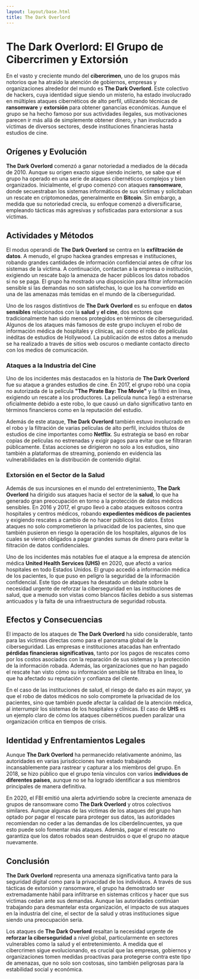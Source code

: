 ```yaml
---
layout: layout/base.html
title: The Dark Overlord
---
```


# The Dark Overlord: El Grupo de Cibercrimen y Extorsión

En el vasto y creciente mundo del **cibercrimen**, uno de los grupos más notorios que ha atraído la atención de gobiernos, empresas y organizaciones alrededor del mundo es **The Dark Overlord**. Este colectivo de hackers, cuya identidad sigue siendo un misterio, ha estado involucrado en múltiples ataques cibernéticos de alto perfil, utilizando técnicas de **ransomware** y **extorsión** para obtener ganancias económicas. Aunque el grupo se ha hecho famoso por sus actividades ilegales, sus motivaciones parecen ir más allá de simplemente obtener dinero, y han involucrado a víctimas de diversos sectores, desde instituciones financieras hasta estudios de cine.

## Orígenes y Evolución

**The Dark Overlord** comenzó a ganar notoriedad a mediados de la década de 2010. Aunque su origen exacto sigue siendo incierto, se sabe que el grupo ha operado en una serie de ataques cibernéticos complejos y bien organizados. Inicialmente, el grupo comenzó con ataques **ransomware**, donde secuestraban los sistemas informáticos de sus víctimas y solicitaban un rescate en criptomonedas, generalmente en **Bitcoin**. Sin embargo, a medida que su notoriedad crecía, su enfoque comenzó a diversificarse, empleando tácticas más agresivas y sofisticadas para extorsionar a sus víctimas.

## Actividades y Métodos

El modus operandi de **The Dark Overlord** se centra en la **exfiltración de datos**. A menudo, el grupo hackea grandes empresas e instituciones, robando grandes cantidades de información confidencial antes de cifrar los sistemas de la víctima. A continuación, contactan a la empresa o institución, exigiendo un rescate bajo la amenaza de hacer públicos los datos robados si no se paga. El grupo ha mostrado una disposición para filtrar información sensible si las demandas no son satisfechas, lo que los ha convertido en una de las amenazas más temidas en el mundo de la ciberseguridad.

Uno de los rasgos distintivos de **The Dark Overlord** es su enfoque en **datos sensibles** relacionados con la **salud** y **el cine**, dos sectores que tradicionalmente han sido menos protegidos en términos de ciberseguridad. Algunos de los ataques más famosos de este grupo incluyen el robo de información médica de hospitales y clínicas, así como el robo de películas inéditas de estudios de Hollywood. La publicación de estos datos a menudo se ha realizado a través de sitios web oscuros o mediante contacto directo con los medios de comunicación.

### Ataques a la Industria del Cine

Uno de los incidentes más destacados en la historia de **The Dark Overlord** fue su ataque a grandes estudios de cine. En 2017, el grupo robó una copia no autorizada de la película **"The Pirate Bay: The Movie"** y la filtró en línea, exigiendo un rescate a los productores. La película nunca llegó a estrenarse oficialmente debido a este robo, lo que causó un daño significativo tanto en términos financieros como en la reputación del estudio.

Además de este ataque, **The Dark Overlord** también estuvo involucrado en el robo y la filtración de varias películas de alto perfil, incluidos títulos de estudios de cine importantes como **Netflix**. Su estrategia se basó en robar copias de películas no estrenadas y exigir pagos para evitar que se filtraran públicamente. Estas acciones se dirigieron no solo a los estudios, sino también a plataformas de streaming, poniendo en evidencia las vulnerabilidades en la distribución de contenido digital.

### Extorsión en el Sector de la Salud

Además de sus incursiones en el mundo del entretenimiento, **The Dark Overlord** ha dirigido sus ataques hacia el sector de la **salud**, lo que ha generado gran preocupación en torno a la protección de datos médicos sensibles. En 2016 y 2017, el grupo llevó a cabo ataques exitosos contra hospitales y centros médicos, robando **expedientes médicos de pacientes** y exigiendo rescates a cambio de no hacer públicos los datos. Estos ataques no solo comprometieron la privacidad de los pacientes, sino que también pusieron en riesgo la operación de los hospitales, algunos de los cuales se vieron obligados a pagar grandes sumas de dinero para evitar la filtración de datos confidenciales.

Uno de los incidentes más notables fue el ataque a la empresa de atención médica **United Health Services (UHS)** en 2020, que afectó a varios hospitales en todo Estados Unidos. El grupo accedió a información médica de los pacientes, lo que puso en peligro la seguridad de la información confidencial. Este tipo de ataques ha desatado un debate sobre la necesidad urgente de reforzar la ciberseguridad en las instituciones de salud, que a menudo son vistas como blancos fáciles debido a sus sistemas anticuados y la falta de una infraestructura de seguridad robusta.

## Efectos y Consecuencias

El impacto de los ataques de **The Dark Overlord** ha sido considerable, tanto para las víctimas directas como para el panorama global de la ciberseguridad. Las empresas e instituciones atacadas han enfrentado **pérdidas financieras significativas**, tanto por los pagos de rescates como por los costos asociados con la reparación de sus sistemas y la protección de la información robada. Además, las organizaciones que no han pagado el rescate han visto cómo su información sensible se filtraba en línea, lo que ha afectado su reputación y confianza del cliente.

En el caso de las instituciones de salud, el riesgo de daño es aún mayor, ya que el robo de datos médicos no solo compromete la privacidad de los pacientes, sino que también puede afectar la calidad de la atención médica, al interrumpir los sistemas de los hospitales y clínicas. El caso de **UHS** es un ejemplo claro de cómo los ataques cibernéticos pueden paralizar una organización crítica en tiempos de crisis.

## Identidad y Enfrentamientos Legales

Aunque **The Dark Overlord** ha permanecido relativamente anónimo, las autoridades en varias jurisdicciones han estado trabajando incansablemente para rastrear y capturar a los miembros del grupo. En 2018, se hizo público que el grupo tenía vínculos con varios **individuos de diferentes países**, aunque no se ha logrado identificar a sus miembros principales de manera definitiva.

En 2020, el FBI emitió una alerta advirtiendo sobre la creciente amenaza de grupos de ransomware como **The Dark Overlord** y otros colectivos similares. Aunque algunas de las víctimas de los ataques del grupo han optado por pagar el rescate para proteger sus datos, las autoridades recomiendan no ceder a las demandas de los ciberdelincuentes, ya que esto puede solo fomentar más ataques. Además, pagar el rescate no garantiza que los datos robados sean destruidos o que el grupo no ataque nuevamente.

## Conclusión

**The Dark Overlord** representa una amenaza significativa tanto para la seguridad digital como para la privacidad de los individuos. A través de sus tácticas de extorsión y ransomware, el grupo ha demostrado ser extremadamente hábil para infiltrarse en sistemas críticos y hacer que sus víctimas cedan ante sus demandas. Aunque las autoridades continúan trabajando para desmantelar esta organización, el impacto de sus ataques en la industria del cine, el sector de la salud y otras instituciones sigue siendo una preocupación seria.

Los ataques de **The Dark Overlord** resaltan la necesidad urgente de **reforzar la ciberseguridad** a nivel global, particularmente en sectores vulnerables como la salud y el entretenimiento. A medida que el cibercrimen sigue evolucionando, es crucial que las empresas, gobiernos y organizaciones tomen medidas proactivas para protegerse contra este tipo de amenazas, que no solo son costosas, sino también peligrosas para la estabilidad social y económica.

